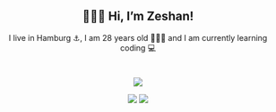 

<!--
**ZeshanShahid79/ZeshanShahid79** is a ✨ _special_ ✨ repository because its `README.md` (this file) appears on your GitHub profile.

Here are some ideas to get you started:

- 🔭 I’m currently working on ...
- 🌱 I’m currently learning ...
- 👯 I’m looking to collaborate on ...
- 🤔 I’m looking for help with ...
- 💬 Ask me about ...
- 📫 How to reach me: ...
- 😄 Pronouns: ...
- ⚡ Fun fact: ...
-->


<h2 align=center>
🙋🏻‍♂️ Hi, I’m Zeshan!
</h2>
<p align=center>
I live in Hamburg ⚓️, I am 28 years old 🧔🏻‍♂️ and I am currently learning coding 💻
  </p>
  <h1></h1>
<p align=center>
  <img src="https://github-readme-streak-stats.herokuapp.com?user=ZeshanShahid79&date_format=M%20j%5B%2C%20Y%5D" />
    </p>
<p align=center>
  <img src="https://github-readme-stats.vercel.app/api?username=ZeshanShahid79" />

  <img src="https://github-readme-stats.vercel.app/api/top-langs/?username=ZeshanShahid79" />
  </p>


